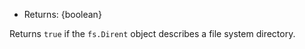 <!-- YAML
added: v10.10.0
-->

* Returns: {boolean}

Returns `true` if the `fs.Dirent` object describes a file system
directory.

